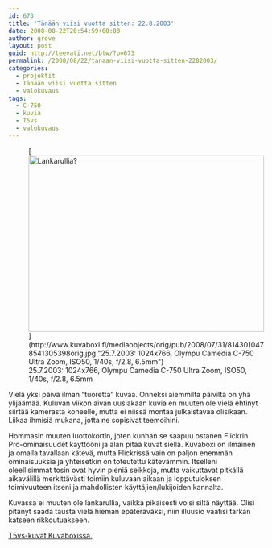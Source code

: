 ```yaml
---
id: 673
title: 'Tänään viisi vuotta sitten: 22.8.2003'
date: 2008-08-22T20:54:59+00:00
author: grove
layout: post
guid: http://teevati.net/btw/?p=673
permalink: /2008/08/22/tanaan-viisi-vuotta-sitten-2282003/
categories:
  - projektit
  - Tänään viisi vuotta sitten
  - valokuvaus
tags:
  - C-750
  - kuvia
  - T5vs
  - valokuvaus
---
```

<figure style="width: 468px" class="wp-caption aligncenter">[<img title="Lankarullia?" src="http://www.kuvaboxi.fi/mediaobjects/pub/2008/07/31/8143010478541305398web_0.jpg" alt="Lankarullia?" width="468" height="350" />](http://www.kuvaboxi.fi/mediaobjects/orig/pub/2008/07/31/8143010478541305398orig.jpg "25.7.2003: 1024x766, Olympu Camedia C-750 Ultra Zoom, ISO50, 1/40s, f/2.8, 6.5mm")<figcaption class="wp-caption-text">25.7.2003: 1024x766, Olympu Camedia C-750 Ultra Zoom, ISO50, 1/40s, f/2.8, 6.5mm</figcaption></figure> 

Vielä yksi päivä ilman &#8220;tuoretta&#8221; kuvaa. Onneksi aiemmilta päiviltä on yhä ylijäämää. Kuluvan viikon aivan uusiakaan kuvia en muuten ole vielä ehtinyt siirtää kamerasta koneelle, mutta ei niissä montaa julkaistavaa olisikaan. Liikaa ihmisiä mukana, jotta ne sopisivat teemoihini.

Hommasin muuten luottokortin, joten kunhan se saapuu ostanen Flickrin Pro-ominaisuudet käyttööni ja alan pitää kuvat siellä. Kuvaboxi on ilmainen ja omalla tavallaan kätevä, mutta Flickrissä vain on paljon enemmän ominaisuuksia ja yhteisetkin on toteutettu kätevämmin. Itselleni oleellisimmat tosin ovat hyvin pieniä seikkoja, mutta vaikuttavat pitkällä aikavälillä merkittävästi toimiin kuluvaan aikaan ja lopputuloksen toimivuuteen itseni ja mahdollisten käyttäjien/lukijoiden kannalta.

Kuvassa ei muuten ole lankarullia, vaikka pikaisesti voisi siltä näyttää. Olisi pitänyt saada tausta vielä hieman epäteräväksi, niin illuusio vaatisi tarkan katseen rikkoutuakseen.

[T5vs-kuvat Kuvaboxissa.](http://www.kuvaboxi.fi/julkinen/29poj+taavetti-btw-t5vs.html "Kuvaboxi - BTW: T5vs (Taavetti)")